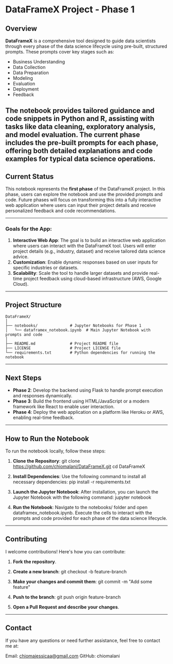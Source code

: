 # DataFrameX Project - Phase 1

## Overview
**DataFrameX** is a comprehensive tool designed to guide data scientists through every phase of the data science lifecycle using pre-built, structured prompts. These prompts cover key stages such as:

- Business Understanding
- Data Collection
- Data Preparation
- Modeling
- Evaluation
- Deployment
- Feedback

The notebook provides tailored guidance and code snippets in **Python** and **R**, assisting with tasks like data cleaning, exploratory analysis, and model evaluation. The current phase includes the pre-built prompts for each phase, offering both detailed explanations and code examples for typical data science operations.
---

## Current Status
This notebook represents the **first phase** of the DataFrameX project. In this phase, users can explore the notebook and use the provided prompts and code. Future phases will focus on transforming this into a fully interactive web application where users can input their project details and receive personalized feedback and code recommendations.

---

### Goals for the App:
1. **Interactive Web App**: The goal is to build an interactive web application where users can interact with the DataFrameX tool. Users will enter project details (e.g., industry, dataset) and receive tailored data science advice.
2. **Customization**: Enable dynamic responses based on user inputs for specific industries or datasets.
3. **Scalability**: Scale the tool to handle larger datasets and provide real-time project feedback using cloud-based infrastructure (AWS, Google Cloud).

---

## Project Structure
```plaintext
DataFrameX/
│
├── notebooks/              # Jupyter Notebooks for Phase 1
│   └── dataframex_notebook.ipynb  # Main Jupyter Notebook with prompts and code
│
├── README.md               # Project README file
├── LICENSE                 # Project LICENSE file
└── requirements.txt        # Python dependencies for running the notebook
```
---

## Next Steps

- **Phase 2**: Develop the backend using Flask to handle prompt execution and responses dynamically.
- **Phase 3**: Build the frontend using HTML/JavaScript or a modern framework like React to enable user interaction.
- **Phase 4**: Deploy the web application on a platform like Heroku or AWS, enabling real-time feedback.

---
## How to Run the Notebook

To run the notebook locally, follow these steps:

1. **Clone the Repository**:
   git clone https://github.com/chiomalani/DataFrameX.git
   cd DataFrameX
   
2. **Install Dependencies**: Use the following command to install all necessary dependencies:
   pip install -r requirements.txt
   
3. **Launch the Jupyter Notebook**: After installation, you can launch the Jupyter Notebook with the following command:
   jupyter notebook
   
4. **Run the Notebook**: Navigate to the notebooks/ folder and open dataframex_notebook.ipynb. Execute the cells to interact with the prompts and code provided for each phase of the data science lifecycle.

---
## Contributing

I welcome contributions! Here's how you can contribute:

1. **Fork the repository**.

2. **Create a new branch**:
   git checkout -b feature-branch
   
3. **Make your changes and commit them**:
   git commit -m "Add some feature"

4. **Push to the branch**:
   git push origin feature-branch

5. **Open a Pull Request and describe your changes**.

---

## Contact
If you have any questions or need further assistance, feel free to contact me at:

Email: chiomajessicaa@gmail.com
GitHub: chiomalani
